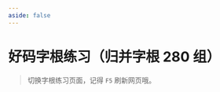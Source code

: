 ```yaml
---
aside: false
---
```

<script setup>
import Train from "@/train/TrainZigen.vue"
</script>

# 好码字根练习（归并字根 280 组）

> 切换字根练习页面，记得 `F5` 刷新网页哦。

<Train name="hao_both" zigenJson="/hao/zigen.json" trainBoth hasClass/>
